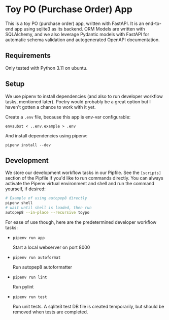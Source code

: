 # Toy PO (Purchase Order) App

This is a toy PO (purchase order) app, written with FastAPI.
It is an end-to-end app using sqlite3 as its backend. ORM Models
are written with SQLAlchemy, and we also leverage Pydantic models
with FastAPI for automatic schema validation and autogenerated
OpenAPI documentation.

## Requirements

Only tested with Python 3.11 on ubuntu.

## Setup

We use pipenv to install dependencies (and also to run
developer workflow tasks, mentioned later). Poetry would
probably be a great option but I haven't gotten a chance to 
work with it yet.

Create a `.env` file, because this app is env-var configurable:
```
envsubst < ..env.example > .env
```

And install dependencies using pipenv:
```
pipenv install --dev
```

## Development

We store our development workflow tasks in our Pipfile. See
the `[scripts]` section of the Pipfile if you'd like to
run commands directly. You can always activate the Pipenv
virtual environment and shell and run the command yourself,
if desired:

```bash
# Example of using autopep8 directly
pipenv shell
# wait until shell is loaded, then run
autopep8 --in-place --recursive toypo
```

For ease of use though, here are the predetermined
developer workflow tasks:

* ```
  pipenv run app
  ```
  Start a local webserver on port 8000
* ```
  pipenv run autoformat
  ```
  Run autopep8 autoformatter
* ```
  pipenv run lint
  ```
  Run pylint
* ```
  pipenv run test
  ```
  Run unit tests. A sqlite3 test DB file is created temporarily,
  but should be removed when tests are completed.
